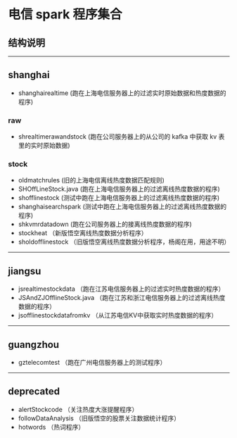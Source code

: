 # 电信 spark 程序集合
## 结构说明
---
## shanghai
- shanghairealtime (跑在上海电信服务器上的过滤实时原始数据和热度数据的程序)

### raw
- shrealtimerawandstock (跑在公司服务器上的从公司的 kafka 中获取 kv 表里的实时原始数据)

### stock
- oldmatchrules (旧的上海电信离线热度数据匹配规则)
- SHOffLineStock.java (跑在上海电信服务器上的过滤离线热度数据的程序)
- shofflinestock (测试中跑在上海电信服务器上的过滤离线热度数据的程序)
- shanghaisearchspark (测试中跑在上海电信服务器上的过滤离线热度数据的程序)
- shkvmrdatadown (跑在公司服务器上的接离线热度数据的程序)
- stockheat （新版悟空离线热度数据分析程序）
- sholdofflinestock （旧版悟空离线热度数据分析程序，杨阁在用，用途不明）

---
## jiangsu
- jsrealtimestockdata （跑在江苏电信服务器上的过滤实时热度数据的程序）
- JSAndZJOfflineStock.java （跑在江苏和浙江电信服务器上的过滤离线热度数据的程序）
- jsofflinestockdatafromkv （从江苏电信KV中获取实时热度数据的程序）

---
## guangzhou
- gztelecomtest （跑在广州电信服务器上的测试程序）

---
## deprecated
- alertStockcode （关注热度大涨提醒程序）
- followDataAnalysis （旧版悟空的股票关注数据统计程序）
- hotwords （热词程序）
